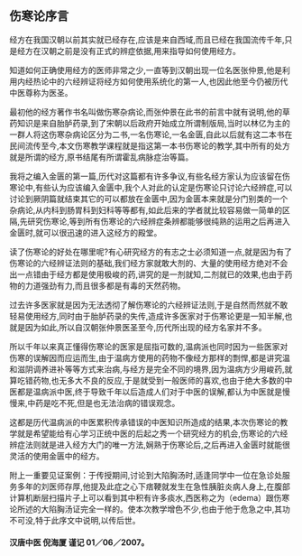 ## 伤寒论序言

经方在我国汉朝以前其实就已经存在,应该是来自西域,而且已经在我国流传千年,只是经方在汉朝之前是没有正式的辨症依据,用来指导如何使用经方。

知道如何正确使用经方的医师非常之少,一直等到汉朝出现一位名医张仲景,他是利用内经热论中的六经辨证将经方如何使用系统化的第一人,也因此他至今仍被历代中医尊称为医圣。

最初他的经方著作书名叫做伤寒杂病论,而张仲景在此书的前言中就有说明,他的草药知识是来自胎胪药录,到了宋朝以后政府开始成立所谓制版局,当时以林亿为主的一群人将这伤寒杂病论区分为二书,一名伤寒论,一名金匮,自此以后就有这二本书在民间流传至今,本文伤寒教学课程就是指这第一本书伤寒论的教学,其中所有的处方就是所谓的经方,原书结尾有所谓霍乱病脉症治等篇。

我将之编入金匮的第一篇,历代对这篇都有许多争议,有些名经方家认为应该留在伤寒论中,有些认为应该编入金匮中,我个人对此的认定是伤寒论只讨论六经辨症,可以讨论到厥阴篇就结束其它的可以都放在金匮中,因为金匮本来就是分门别类的一个杂病论,从内科到肠胃科到妇科等等都有,如此后来的学者就比较容易做一简单的区隔,先研究伤寒论,等到所有伤寒论的六经辨症条辨都能够很纯熟的运用之后再进入金匮时,就可以很迅速的进入这经方的殿堂。

读了伤寒论的好处在哪里呢?有心研究经方的有志之士必须知道一点,就是因为有了伤寒论的六经辨证法则的基础,我们经方家就敢大剂的、大量的使用经方绝对不会出一点错由于经方都是使用极峻的药,讲究的是一剂就知,二剂就已的效果,也由于药物的力道强劲有力,而且很多都是有毒的天然药物。

过去许多医家就是因为无法透彻了解伤寒论的六经辨证法则,于是自然而然就不敢轻易使用经方,同时由于胎胪药录的失传,造成许多医家对于伤寒论更是一知半解,也就是因为如此,所以自汉朝张仲景医圣至今,历代所出现的经方名家并不多。

所以千年以来真正懂得伤寒论的医家是屈指可数的,温病派也同时因为一些医家对伤寒的误解因而应运而生,由于温病方使用的药物不像经方那样的剽悍,都是讲究温和滋阴调养进补等等方式来治病,与经方是完全不同的境界,因为温病方少用峻药,就算吃错药物,也无多大不良的反应,于是就受到一般医师的喜欢,也由于绝大多数的中医都是温病派中医,终于导致千年以后造成人们对于中医的误解,都认为中医就是慢慢来,中药是吃不死,但是也无法治病的错误观念。

这都是历代温病派的中医累积传承错误的中医知识所造成的结果,本次伤寒论的教学就是希望能给有心学习正统中医的后起之秀一个研究经方的机会,伤寒论的六经辨症法则就是进入经方大门的唯一方法,娴熟于伤寒论后,之后再进入金匮时就能很灵活的使用金匮中的经方。

附上一重要见证案例：于传授期间,讨论到大陷胸汤时,适逢同学中一位在急诊处服务多年的刘医师存厚,他提及此症之心下痞鞕就发生在急性胰脏炎病人身上,在腹部计算机断层扫描片子上可以看到其中积有许多痰水,西医称之为（edema）跟伤寒论所述的大陷胸汤证完全一样的。使本次教学增色不少,也由于他于危急之中,其功不可没,特于此序文中说明,以传后世。

#### 汉唐中医 倪海厦 谨记 01／06／2007。
